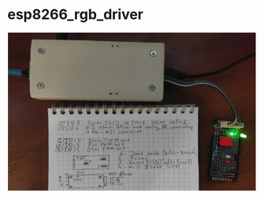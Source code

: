# esp8266_rgb_driver
![alt text](https://github.com/AzarinSergey/esp8266_rgb_driver/blob/master/device.jpg)
